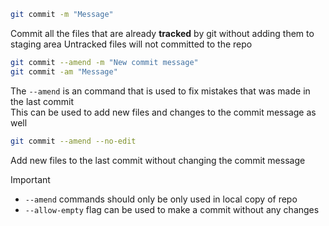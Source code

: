 ````bash
git commit -m "Message"
````

Commit all the files that are already **tracked** by git without adding them to staging area
Untracked files will not committed to the repo

````bash
git commit --amend -m "New commit message"
git commit -am "Message"
````

The `--amend` is an command that is used to fix mistakes that was made in the last commit  
This can be used to add new files and changes to the commit message as well

````bash
git commit --amend --no-edit
````

Add new files to the last commit without changing the commit message

 > [!important]
 > * `--amend` commands should only be only used in local copy of repo
 > * `--allow-empty` flag can be used to make a commit without any changes
